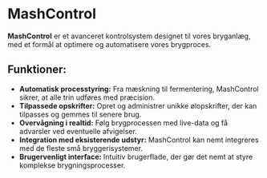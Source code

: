 # MashControl
**MashControl** er et avanceret kontrolsystem designet til vores bryganlæg, med et formål at optimere og automatisere vores brygproces. 

## Funktioner:
- **Automatisk processtyring:** Fra mæskning til fermentering, MashControl sikrer, at alle trin udføres med præcision.
- **Tilpassede opskrifter:** Opret og administrer unikke ølopskrifter, der kan tilpasses og gemmes til senere brug.
- **Overvågning i realtid:** Følg brygprocessen med live-data og få advarsler ved eventuelle afvigelser.
- **Integration med eksisterende udstyr:** MashControl kan nemt integreres med de fleste små bryggerisystemer.
- **Brugervenligt interface:** Intuitiv brugerflade, der gør det nemt at styre komplekse brygningsprocesser.
